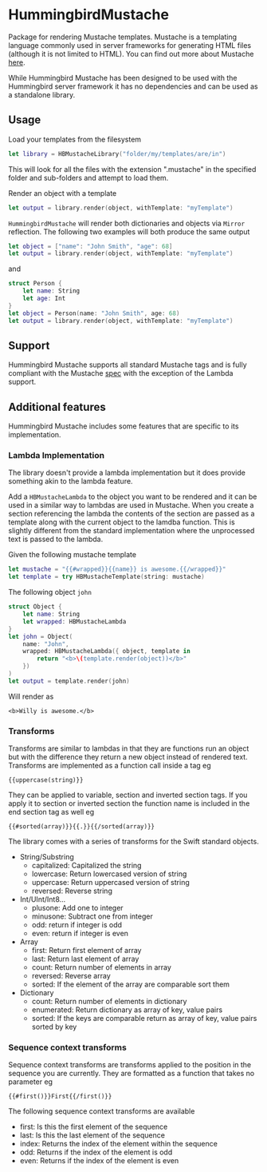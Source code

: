 # HummingbirdMustache

Package for rendering Mustache templates. Mustache is a templating language commonly used in server frameworks for generating HTML files (although it is not limited to HTML). You can find out more about Mustache [here](http://mustache.github.io/mustache.5.html).

While Hummingbird Mustache has been designed to be used with the Hummingbird server framework it has no dependencies and can be used as a standalone library.

## Usage

Load your templates from the filesystem 
```swift
let library = HBMustacheLibrary("folder/my/templates/are/in")
```
This will look for all the files with the extension ".mustache" in the specified folder and sub-folders and attempt to load them.

Render an object with a template 
```swift
let output = library.render(object, withTemplate: "myTemplate")
```
`HummingbirdMustache` will render both dictionaries and objects via `Mirror` reflection. The following two examples will both produce the same output
```swift
let object = ["name": "John Smith", "age": 68]
let output = library.render(object, withTemplate: "myTemplate")
```
and
```swift
struct Person {
    let name: String
    let age: Int
}
let object = Person(name: "John Smith", age: 68)
let output = library.render(object, withTemplate: "myTemplate")
```

## Support

Hummingbird Mustache supports all standard Mustache tags and is fully compliant with the Mustache [spec](https://github.com/mustache/spec) with the exception of the Lambda support.  

## Additional features

Hummingbird Mustache includes some features that are specific to its implementation. 

### Lambda Implementation

The library doesn't provide a lambda implementation but it does provide something akin to the lambda feature. 

Add a `HBMustacheLambda` to the object you want to be rendered and it can be used in a similar way to lambdas are used in Mustache. When you create a section referencing the lambda the contents of the section are passed as a template along with the current object to the lamdba function. This is slightly different from the standard implementation where the unprocessed text is passed to the lambda. 

Given the following mustache template
```swift
let mustache = "{{#wrapped}}{{name}} is awesome.{{/wrapped}}"
let template = try HBMustacheTemplate(string: mustache)
```
The following object `john` 
```swift
struct Object {
    let name: String
    let wrapped: HBMustacheLambda
}
let john = Object(
    name: "John", 
    wrapped: HBMustacheLambda({ object, template in
        return "<b>\(template.render(object))</b>"
    })
)
let output = template.render(john)
```
Will render as 
```
<b>Willy is awesome.</b>
```

### Transforms

Transforms are similar to lambdas in that they are functions run an object but with the difference they return a new object instead of rendered text. Transforms are implemented as a function call inside a tag eg
```
{{uppercase(string)}}
```
They can be applied to variable, section and inverted section tags. If you apply it to section or inverted section the function name is included in the end section tag as well eg
```
{{#sorted(array)}}{{.}}{{/sorted(array)}}
```
The library comes with a series of transforms for the Swift standard objects.
- String/Substring
  - capitalized: Capitalized the string
  - lowercase: Return lowercased version of string
  - uppercase: Return uppercased version of string
  - reversed: Reverse string
- Int/UInt/Int8...
  - plusone: Add one to integer
  - minusone: Subtract one from integer
  - odd: return if integer is odd
  - even: return if integer is even
- Array
  - first: Return first element of array
  - last: Return last element of array
  - count: Return number of elements in array
  - reversed: Reverse array
  - sorted: If the element of the array are comparable sort them
- Dictionary
  - count: Return number of elements in dictionary
  - enumerated: Return dictionary as array of key, value pairs
  - sorted: If the keys are comparable return as array of key, value pairs sorted by key

### Sequence context transforms

Sequence context transforms are transforms applied to the position in the sequence you are currently. They are formatted as a function that takes no parameter eg
```
{{#first()}}First{{/first()}}
```
The following sequence context transforms are available
- first: Is this the first element of the sequence
- last: Is this the last element of the sequence
- index: Returns the index of the element within the sequence
- odd: Returns if the index of the element is odd
- even: Returns if the index of the element is even
